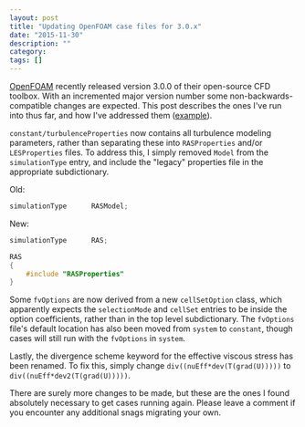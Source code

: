 ```yaml
---
layout: post
title: "Updating OpenFOAM case files for 3.0.x"
date: "2015-11-30"
description: ""
category:
tags: []
---
```


[OpenFOAM](http://openfoam.org) recently released version 3.0.0 of their open-source CFD toolbox. With an incremented major version number some non-backwards-compatible changes are expected. This post describes the ones I've run into thus far, and how I've addressed them ([example](https://github.com/petebachant/UNH-RVAT-turbinesFoam/commit/b5ccda0b0c139e1f5d45b2802f25f719def94002)).

`constant/turbulenceProperties` now contains all turbulence modeling parameters, rather than separating these into `RASProperties` and/or `LESProperties` files. To address this, I simply removed `Model` from the `simulationType` entry, and include the "legacy" properties file in the appropriate subdictionary.

Old:

```c++
simulationType      RASModel;
```

New:

```c++
simulationType      RAS;

RAS
{
    #include "RASProperties"
}
```

Some `fvOptions` are now derived from a new `cellSetOption` class, which apparently expects the `selectionMode` and `cellSet` entries to be inside the option coefficients, rather than in the top level subdictionary. The `fvOptions` file's default location has also been moved from `system` to `constant`, though cases will still run with the `fvOptions` in `system`.

Lastly, the divergence scheme keyword for the effective viscous stress has been renamed. To fix this, simply change `div((nuEff*dev(T(grad(U)))))` to `div((nuEff*dev2(T(grad(U)))))`.

There are surely more changes to be made, but these are the ones I found absolutely necessary to get cases running again. Please leave a comment if you encounter any additional snags migrating your own.
